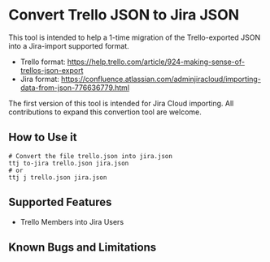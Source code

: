 # Convert Trello JSON to Jira JSON

This tool is intended to help a 1-time migration of the Trello-exported JSON into a Jira-import supported format. 

- Trello format: https://help.trello.com/article/924-making-sense-of-trellos-json-export
- Jira format: https://confluence.atlassian.com/adminjiracloud/importing-data-from-json-776636779.html

The first version of this tool is intended for Jira Cloud importing. All contributions to expand this convertion tool are welcome.

## How to Use it

    # Convert the file trello.json into jira.json
    ttj to-jira trello.json jira.json
    # or
    ttj j trello.json jira.json

## Supported Features

- Trello Members into Jira Users


## Known Bugs and Limitations

